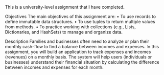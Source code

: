 This is a university-level assignment that I have completed. 

Objectives
The main objectives of this assignment are:
• To use records to define immutable data structures.
• To use tuples to return multiple values from methods.
• To practice working with collections (e.g., Lists, Dictionaries, and HashSets) to manage
and organize data.

Description
Families and businesses often need to analyze or plan their monthly cash-flow to find a balance
between incomes and expenses. In this assignment, you will build an application to track
expenses and incomes (revenues) on a monthly basis. The system will help users (individuals
or businesses) understand their financial situation by calculating the difference between
incomes and expenses for each month.
